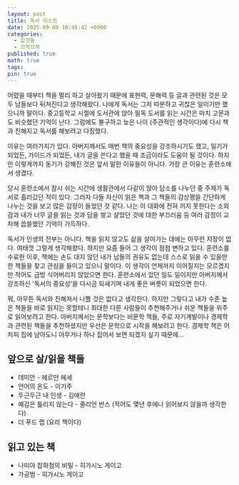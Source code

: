 ```yaml
---
layout: post
title: 독서 리스트
date: 2025-09-08 10:45:42 +0900
categories:
  - 잡것들
  - 끄적끄적
published: true
math: true
tags:
pin: true
---
```

어렸을 때부터 책을 멀리 하고 살아왔기 때문에 표현력, 문해력 등 글과 관련된 것은 모두 남들보다 뒤쳐진다고 생각해왔다. 나에게 독서는 그저 따분하고 귀찮은 일이기만 했으니까 말이다. 중고등학교 시절에 도서관에 앉아 필독 도서를 읽는 시간은 마치 고문과도 비슷했던 기억이 난다. 그럼에도 불구하고 늦은 나이 (주관적인 생각이다)에 다시 책과 친해지고 독서를 해보려고 다짐했다.

이유는 여러가지가 있다. 아버지께서도 매번 책의 중요성을 강조하시기도 했고, 일기가 되었든, 가이드가 되었든, 내가 글을 쓴다고 했을 때 조금이라도 도움이 될 것이다. 하지만 이렇게까지 동기가 강해진 것은 앞서 말한 이유들이 아니다. 가장 큰 이유는 훈련소에서 생겼다.

당시 훈련소에서 잠시 쉬는 시간에 생활관에서 다같이 앉아 담소를 나누던 중 주제가 독서로 흘러갔던 적이 있다. 그러자 다들 자신이 읽은 책과 그 책들의 감상평을 간단하게 나누는 것을 보고 많은 감정이 들었던 것 같다. 나는 이 대화에 전혀 끼지 못한다는 소외감과 내가 너무 글을 읽는 것과 담을 쌓고 살았던 것에 대한 부끄러움 등 여러 감정이 교차해 씁쓸했던 기억이 가득하다. 

독서가 인생의 전부는 아니다. 책을 읽지 않고도 삶을 살아가는 데에는 아무런 지장이 없다. 여태껏 그렇게 생각해왔다. 하지만 요즘 들어 그 생각이 점점 변하고 있다. 훈련소를 수료한 이후, 책에는 손도 대지 않던 내가 남들의 권유도 없는데 스스로 읽을 수 있을만한 책들을 찾고 관심을 들이고 있으니 말이다. 이 생각이 언제까지 이어질지는 모르겠지만 적어도 금방 식어버리지 않았으면 한다. 훈련소에서 있던 일도 일이지만 아버지께서 강조하신 '독서의 중요성'을 다시금 되새기며 내게 좋은 버릇이 되었으면 한다.

뭐, 아무튼 독서와 친해져서 나쁠 것은 없다고 생각한다. 하지만 그렇다고 내가 수준 높은 책들을 바로 읽지는 못할테니 최대한 다른 사람들이 추천해주거나 쉬운 책들을 위주로 읽어보려고 한다. 아버지께서는 문학보다는 비문학 책들, 주로 자기계발이나 경제학과 관련된 책들을 추천하셨지만 우선은 문학으로 시작을 해보려고 한다. 경제학 책은 어차피 집에 남아도니 아무거나 하나 집어서 보면 되겠지 싶기 때문에...

## 앞으로 살/읽을 책들

- 데미안 - 헤르만 헤세
- 언어의 온도 - 이기주
- 두근두근 내 인생 - 김애란
- 예감은 틀리지 않는다 - 줄리언 반스 (적어도 몇년 후에나 읽어보지 않을까 생각한다)
- 더 푸드 랩 (요리 책이다)

## 읽고 있는 책
- 나미야 잡화점의 비밀 - 히가시노 게이고
- 가공범 - 히가시노 게이고
